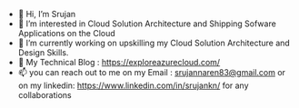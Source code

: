 - 👋 Hi, I’m Srujan
- 👀 I’m interested in Cloud Solution Architecture and Shipping Sofware Applications on the Cloud 
- 🌱 I’m currently working on upskilling my Cloud Solution Architecture and Design Skills.
- :pencil: My Technical Blog : https://exploreazurecloud.com/
- 📫 you can reach out to me on my Email : srujannaren83@gmail.com or on my linkedin: https://www.linkedin.com/in/srujankn/ for any collaborations


<!---
Srujan1993/Srujan1993 is a ✨ special ✨ repository because its `README.md` (this file) appears on your GitHub profile.
You can click the Preview link to take a look at your changes.
--->
